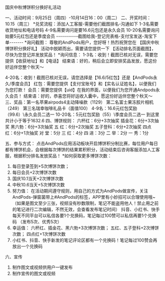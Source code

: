 国庆中秋博饼积分换好礼活动

一、活动时间：9月25日（周四）-10月14日16：00（周二）
二、开奖时间：10.15（周三）
*兑奖流程：添加人工客服-需要他们截图排名-沟通如下
1-3名需要收货地址和电话号码
4-9名需要询问是要16.6元包还是永久会员
10-20名需要询问始要5元红包还是季度会员
-----------截图给我-登记完表格-支付宝发送-淘宝下单-------
*询问截图：
尊敬的AndPods用户，您好呀！热烈祝贺您在 【国庆中秋博饼积分换好礼】 活动中脱颖而出，需要请您提供一下 【活动排名页面截图】，尽快为您登记并发放奖品！
*询问信息：
1-3名：收到！截图已核对无误，需要您提供【收获地址】和【电话】
结束语：好的，稍后会立即安排奖品发放，愿这份好运伴您整个秋天～

4-20名：收到！截图已核对无误，请您选择是【16.6/5红包】还是【AndPods永久/季度会员】
红包：需要您提供【支付宝账号】和【实名认证姓名】，以便我们为您打款！
会员：需要您提供【uid】在我的界面，以便我们为您开通Andpods永久会员！
结束语：好的，恭喜您将好运收入囊中，愿这份好运伴您整个秋天～
三、奖品：第一名苹果airpods4主动降噪款（1129）
第二名富士果冻胶片相机（249） 
第三名瑞幸咖啡礼品卡（面值100） 
4-9名：16.6元红包奖励（99.6）\永久会员二选一
10-20名：5元红包奖励（55）\季度会员二选一 
到这里共计小于等于1632.6
四、博饼规则：
六杯红：6分+3次抽奖
插金花：6分+3次抽奖
黑六勃：6分+3次抽奖
五  红：6分+2次抽奖
五子登科：6分+2次抽奖
四点红：6分+1次抽奖
对 堂：5分
三 红：4分
四 进：3分
二 举：2分
一 秀：1分

五、参与方式：
点击AndPods应用活动板块开启博饼积分制比赛，每位用户每日都有博饼机会，会根据每次博饼的结果累积积分，活动结束后咨询客服添加人工客服，根据积分排名发放奖品！
*如何获取更多博饼次数：
1.	每日登录签到+5次博饼次数；
2.	每日会员+2次博饼次数 
3.	国庆10.1当天+2次博饼次数
4.	中秋10.6当天+5次博饼次数
5.	努力值：
在活动期间遵守规则，用自己的方式为AndPods做宣传，关注AndPods-弹窗菌带上#AndPods的标签，APP里有小妙招可以合理使用哦~
（如果是图文至少三张，视频没有秒数限制，笔记不能盗用他人！禁止用之前的笔记进行二次编辑，不然无效，会查看发布笔记时间）
抖音、小红书、快手每天不同平台可以私信各要1个兑换码，笔记每过100赞可以私信再要1个兑换码 （发布5次、优秀5次）
6.	幸运值：
六杯红、插金花、黑六勃+3次博饼次数；
五红、五子登科+2次博饼次数；
四点红+1次博饼次数
7.	小红书、抖音、快手新发的笔记评论区都有一个兑换码！笔记每过100赞会再放出一个兑换码

六、宣传
   1. 制作图文或视频供用户一键发布
   2. 制作宣传的图文或视频
